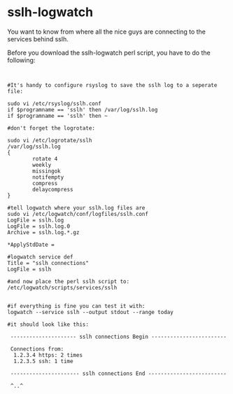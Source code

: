 sslh-logwatch
=============

You want to know from where all the nice guys are connecting to the services behind sslh. 

Before you download the sslh-logwatch perl script, you have to do the following:


<pre lang="bash"><code>

#It's handy to configure rsyslog to save the sslh log to a seperate file: 

sudo vi /etc/rsyslog/sslh.conf
if $programname == 'sslh' then /var/log/sslh.log
if $programname == 'sslh' then ~

#don't forget the logrotate:

sudo vi /etc/logrotate/sslh
/var/log/sslh.log
{
        rotate 4
        weekly
        missingok
        notifempty
        compress
        delaycompress
}

#tell logwatch where your sslh.log files are 
sudo vi /etc/logwatch/conf/logfiles/sslh.conf
LogFile = sslh.log
LogFile = sslh.log.0
Archive = sslh.log.*.gz

*ApplyStdDate = 

#logwatch service def
Title = "sslh connections"
LogFile = sslh

#and now place the perl sslh script to:
/etc/logwatch/scripts/services/sslh


#if everything is fine you can test it with:
logwatch --service sslh --output stdout --range today

#it should look like this: 

 --------------------- sslh connections Begin ------------------------ 

 Connections from:
  1.2.3.4 https: 2 times
  1.2.3.5 ssh: 1 time

 ---------------------- sslh connections End ------------------------- 
 
 ^..^
</code></pre>

